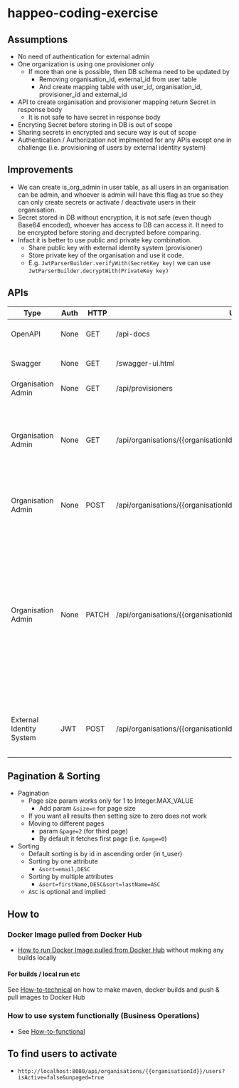 # happeo-coding-exercise

## Assumptions
- No need of authentication for external admin
- One organization is using one provisioner only
    - If more than one is possible, then DB schema need to be updated by
       - Removing organisation_id, external_id from user table
       - And create mapping table with user_id, organisation_id, provisioner_id and external_id
- API to create organisation and provisioner mapping return Secret in response body
    - It is not safe to have secret in response body
- Encryting Secret before storing in DB is out of scope
- Sharing secrets in encrypted and secure way is out of scope
- Authentication / Authorization not implmented for any APIs except one in challenge (i.e. provisioning of users by external identity system)

## Improvements
- We can create is_org_admin in user table, as all users in an organisation can be admin, and whoever is admin will have this flag as true so they can only create secrets or activate / deactivate users in their organisation.
- Secret stored in DB without encryption, it is not safe (even though Base64 encoded), whoever has access to DB can access it. It need to be encrypted before storing and decrypted before comparing.
- Infact it is better to use public and private key combination.
  - Share public key with external identity system (provisioner)
  - Store private key of the organisation and use it code.
  - E.g. `JwtParserBuilder.verifyWith(SecretKey key)` we can use `JwtParserBuilder.decryptWith(PrivateKey key)`


## APIs

| Type                     | Auth | HTTP  | URL                                                                       | Description |
|--------------------------|------|-------|---------------------------------------------------------------------------|-------------|
| OpenAPI                  | None | GET   | /api-docs                                                                 | Spring generated API Documentation  |
| Swagger                  | None | GET   | /swagger-ui.html                                                          | Swagger generated API Documentation |
| Organisation Admin       | None | GET   | /api/provisioners                                                         | Get all existing Provisioners |
| Organisation Admin       | None | GET   | /api/organisations/{{organisationId}}/provisioners                        | Creates Organisation and Provisioner map and a secret for it. Creates Provisioner if not present. |
| Organisation Admin       | None | POST  | /api/organisations/{{organisationId}}/users                               | Finds Users matching the params, see [Pagination &amp; Sorting](./README.md#pagination--sorting) |
| Organisation Admin       | None | PATCH | /api/organisations/{{organisationId}}/activate-users                      | Activates inactive users belonging to organisation. If the user is already active, it does nothing, simply ignores those user IDs. If the user does not belong to organisation, it will not be activated, simply ignores those user IDs (No error thrown) |
| External Identity System | JWT  | POST  | /api/organisations/{{organisationId}}/provisioner/{{provisionerId}}/users | For provisioning new user by External identity system (Provisioner) |

## Pagination & Sorting
- Pagination
  - Page size param works only for 1 to Integer.MAX_VALUE
    - Add param `&size=n` for page size
  - If you want all results then setting size to zero does not work
  - Moving to different pages
    - param `&page=2` (for third page)
    - By default it fetches first page (i.e. `&page=0`)
- Sorting
  - Default sorting is by id in ascending order (in t_user)
  - Sorting by one attribute
    - `&sort=email,DESC`
  - Sorting by multiple attributes
    - `&sort=firstName,DESC&sort=lastName=ASC`
  - `ASC` is optional and implied

## How to

### Docker Image pulled from Docker Hub
- [How to run Docker Image pulled from Docker Hub](./HOW-TO-TECHNICAL.md#run-docker-image-pulled-from-docker-hub) without making any builds locally

#### For builds / local run etc
See [How-to-technical](./HOW-TO-TECHNICAL.md) on how to make maven, docker builds and push & pull images to Docker Hub

### How to use system functionally (Business Operations)
  - See [How-to-functional](./HOW-TO-FUNCTIONAL.md)

## To find users to activate
- `http://localhost:8080/api/organisations/{{organisationId}}/users?isActive=false&unpaged=true`

